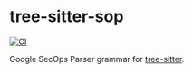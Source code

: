 # tree-sitter-sop

[![CI][ci]](https://github.com/idjoo/tree-sitter-sop/actions/workflows/ci.yml)

Google SecOps Parser grammar for [tree-sitter][].

[tree-sitter]: https://github.com/tree-sitter/tree-sitter
[ci]: https://img.shields.io/github/actions/workflow/status/idjoo/tree-sitter-sop/ci.yml?logo=github&label=CI

